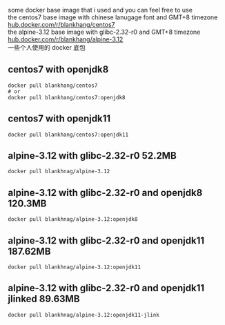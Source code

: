 some docker base image that i used and you can feel free to use  
the centos7 base image with chinese lanugage font and GMT+8 timezone  <a href="https://hub.docker.com/r/blankhang/centos7"  target="_blank">hub.docker.com/r/blankhang/centos7</a>      
the alpine-3.12 base image with glibc-2.32-r0 and GMT+8 timezone <a href="https://hub.docker.com/r/blankhang/alpine-3.12"  target="_blank">hub.docker.com/r/blankhang/alpine-3.12</a>  
一些个人使用的 docker 底包  

## centos7 with openjdk8
```shell script
docker pull blankhang/centos7
# or
docker pull blankhang/centos7:openjdk8
```
## centos7 with openjdk11
```shell script
docker pull blankhang/centos7:openjdk11
```

## alpine-3.12 with glibc-2.32-r0  52.2MB
```shell script
docker pull blankhnag/alpine-3.12
```
## alpine-3.12 with glibc-2.32-r0 and openjdk8 120.3MB
```shell script
docker pull blankhnag/alpine-3.12:openjdk8
```
## alpine-3.12 with glibc-2.32-r0 and openjdk11 187.62MB
```shell script
docker pull blankhnag/alpine-3.12:openjdk11
```
## alpine-3.12 with glibc-2.32-r0 and openjdk11 jlinked  89.63MB
```shell script
docker pull blankhnag/alpine-3.12:openjdk11-jlink
```